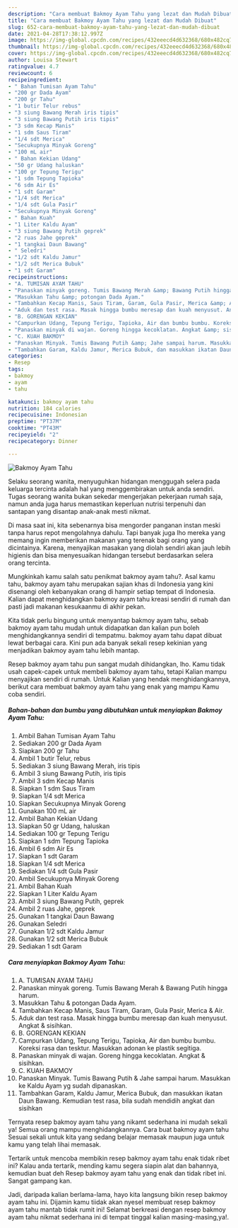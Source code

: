 ```yaml
---
description: "Cara membuat Bakmoy Ayam Tahu yang lezat dan Mudah Dibuat"
title: "Cara membuat Bakmoy Ayam Tahu yang lezat dan Mudah Dibuat"
slug: 652-cara-membuat-bakmoy-ayam-tahu-yang-lezat-dan-mudah-dibuat
date: 2021-04-28T17:38:12.997Z
image: https://img-global.cpcdn.com/recipes/432eeecd4d632368/680x482cq70/bakmoy-ayam-tahu-foto-resep-utama.jpg
thumbnail: https://img-global.cpcdn.com/recipes/432eeecd4d632368/680x482cq70/bakmoy-ayam-tahu-foto-resep-utama.jpg
cover: https://img-global.cpcdn.com/recipes/432eeecd4d632368/680x482cq70/bakmoy-ayam-tahu-foto-resep-utama.jpg
author: Louisa Stewart
ratingvalue: 4.7
reviewcount: 6
recipeingredient:
- " Bahan Tumisan Ayam Tahu"
- "200 gr Dada Ayam"
- "200 gr Tahu"
- "1 butir Telur rebus"
- "3 siung Bawang Merah iris tipis"
- "3 siung Bawang Putih iris tipis"
- "3 sdm Kecap Manis"
- "1 sdm Saus Tiram"
- "1/4 sdt Merica"
- "Secukupnya Minyak Goreng"
- "100 mL air"
- " Bahan Kekian Udang"
- "50 gr Udang haluskan"
- "100 gr Tepung Terigu"
- "1 sdm Tepung Tapioka"
- "6 sdm Air Es"
- "1 sdt Garam"
- "1/4 sdt Merica"
- "1/4 sdt Gula Pasir"
- "Secukupnya Minyak Goreng"
- " Bahan Kuah"
- "1 Liter Kaldu Ayam"
- "3 siung Bawang Putih geprek"
- "2 ruas Jahe geprek"
- "1 tangkai Daun Bawang"
- " Seledri"
- "1/2 sdt Kaldu Jamur"
- "1/2 sdt Merica Bubuk"
- "1 sdt Garam"
recipeinstructions:
- "A. TUMISAN AYAM TAHU"
- "Panaskan minyak goreng. Tumis Bawang Merah &amp; Bawang Putih hingga harum."
- "Masukkan Tahu &amp; potongan Dada Ayam."
- "Tambahkan Kecap Manis, Saus Tiram, Garam, Gula Pasir, Merica &amp; Air."
- "Aduk dan test rasa. Masak hingga bumbu meresap dan kuah menyusut. Angkat &amp; sisihkan."
- "B. GORENGAN KEKIAN"
- "Campurkan Udang, Tepung Terigu, Tapioka, Air dan bumbu bumbu. Koreksi rasa dan tesktur. Masukkan adonan ke plastik segitiga."
- "Panaskan minyak di wajan. Goreng hingga kecoklatan. Angkat &amp; sisihkan."
- "C. KUAH BAKMOY"
- "Panaskan Minyak. Tumis Bawang Putih &amp; Jahe sampai harum. Masukkan ke Kaldu Ayam yg sudah dipanaskan."
- "Tambahkan Garam, Kaldu Jamur, Merica Bubuk, dan masukkan ikatan Daun Bawang. Kemudian test rasa, bila sudah mendidih angkat dan sisihkan"
categories:
- Resep
tags:
- bakmoy
- ayam
- tahu

katakunci: bakmoy ayam tahu 
nutrition: 184 calories
recipecuisine: Indonesian
preptime: "PT37M"
cooktime: "PT43M"
recipeyield: "2"
recipecategory: Dinner

---
```



![Bakmoy Ayam Tahu](https://img-global.cpcdn.com/recipes/432eeecd4d632368/680x482cq70/bakmoy-ayam-tahu-foto-resep-utama.jpg)

Selaku seorang wanita, menyuguhkan hidangan menggugah selera pada keluarga tercinta adalah hal yang menggembirakan untuk anda sendiri. Tugas seorang  wanita bukan sekedar mengerjakan pekerjaan rumah saja, namun anda juga harus memastikan keperluan nutrisi terpenuhi dan santapan yang disantap anak-anak mesti nikmat.

Di masa  saat ini, kita sebenarnya bisa mengorder panganan instan meski tanpa harus repot mengolahnya dahulu. Tapi banyak juga lho mereka yang memang ingin memberikan makanan yang terenak bagi orang yang dicintainya. Karena, menyajikan masakan yang diolah sendiri akan jauh lebih higienis dan bisa menyesuaikan hidangan tersebut berdasarkan selera orang tercinta. 



Mungkinkah kamu salah satu penikmat bakmoy ayam tahu?. Asal kamu tahu, bakmoy ayam tahu merupakan sajian khas di Indonesia yang kini disenangi oleh kebanyakan orang di hampir setiap tempat di Indonesia. Kalian dapat menghidangkan bakmoy ayam tahu kreasi sendiri di rumah dan pasti jadi makanan kesukaanmu di akhir pekan.

Kita tidak perlu bingung untuk menyantap bakmoy ayam tahu, sebab bakmoy ayam tahu mudah untuk didapatkan dan kalian pun boleh menghidangkannya sendiri di tempatmu. bakmoy ayam tahu dapat dibuat lewat berbagai cara. Kini pun ada banyak sekali resep kekinian yang menjadikan bakmoy ayam tahu lebih mantap.

Resep bakmoy ayam tahu pun sangat mudah dihidangkan, lho. Kamu tidak usah capek-capek untuk membeli bakmoy ayam tahu, tetapi Kalian mampu menyajikan sendiri di rumah. Untuk Kalian yang hendak menghidangkannya, berikut cara membuat bakmoy ayam tahu yang enak yang mampu Kamu coba sendiri.

<!--inarticleads1-->

##### Bahan-bahan dan bumbu yang dibutuhkan untuk menyiapkan Bakmoy Ayam Tahu:

1. Ambil  Bahan Tumisan Ayam Tahu
1. Sediakan 200 gr Dada Ayam
1. Siapkan 200 gr Tahu
1. Ambil 1 butir Telur, rebus
1. Sediakan 3 siung Bawang Merah, iris tipis
1. Ambil 3 siung Bawang Putih, iris tipis
1. Ambil 3 sdm Kecap Manis
1. Siapkan 1 sdm Saus Tiram
1. Siapkan 1/4 sdt Merica
1. Siapkan Secukupnya Minyak Goreng
1. Gunakan 100 mL air
1. Ambil  Bahan Kekian Udang
1. Siapkan 50 gr Udang, haluskan
1. Sediakan 100 gr Tepung Terigu
1. Siapkan 1 sdm Tepung Tapioka
1. Ambil 6 sdm Air Es
1. Siapkan 1 sdt Garam
1. Siapkan 1/4 sdt Merica
1. Sediakan 1/4 sdt Gula Pasir
1. Ambil Secukupnya Minyak Goreng
1. Ambil  Bahan Kuah
1. Siapkan 1 Liter Kaldu Ayam
1. Ambil 3 siung Bawang Putih, geprek
1. Ambil 2 ruas Jahe, geprek
1. Gunakan 1 tangkai Daun Bawang
1. Gunakan  Seledri
1. Gunakan 1/2 sdt Kaldu Jamur
1. Gunakan 1/2 sdt Merica Bubuk
1. Sediakan 1 sdt Garam




<!--inarticleads2-->

##### Cara menyiapkan Bakmoy Ayam Tahu:

1. A. TUMISAN AYAM TAHU
1. Panaskan minyak goreng. Tumis Bawang Merah &amp; Bawang Putih hingga harum.
1. Masukkan Tahu &amp; potongan Dada Ayam.
1. Tambahkan Kecap Manis, Saus Tiram, Garam, Gula Pasir, Merica &amp; Air.
1. Aduk dan test rasa. Masak hingga bumbu meresap dan kuah menyusut. Angkat &amp; sisihkan.
1. B. GORENGAN KEKIAN
1. Campurkan Udang, Tepung Terigu, Tapioka, Air dan bumbu bumbu. Koreksi rasa dan tesktur. Masukkan adonan ke plastik segitiga.
1. Panaskan minyak di wajan. Goreng hingga kecoklatan. Angkat &amp; sisihkan.
1. C. KUAH BAKMOY
1. Panaskan Minyak. Tumis Bawang Putih &amp; Jahe sampai harum. Masukkan ke Kaldu Ayam yg sudah dipanaskan.
1. Tambahkan Garam, Kaldu Jamur, Merica Bubuk, dan masukkan ikatan Daun Bawang. Kemudian test rasa, bila sudah mendidih angkat dan sisihkan




Ternyata resep bakmoy ayam tahu yang nikamt sederhana ini mudah sekali ya! Semua orang mampu menghidangkannya. Cara buat bakmoy ayam tahu Sesuai sekali untuk kita yang sedang belajar memasak maupun juga untuk kamu yang telah lihai memasak.

Tertarik untuk mencoba membikin resep bakmoy ayam tahu enak tidak ribet ini? Kalau anda tertarik, mending kamu segera siapin alat dan bahannya, kemudian buat deh Resep bakmoy ayam tahu yang enak dan tidak ribet ini. Sangat gampang kan. 

Jadi, daripada kalian berlama-lama, hayo kita langsung bikin resep bakmoy ayam tahu ini. Dijamin kamu tiidak akan nyesel membuat resep bakmoy ayam tahu mantab tidak rumit ini! Selamat berkreasi dengan resep bakmoy ayam tahu nikmat sederhana ini di tempat tinggal kalian masing-masing,ya!.

